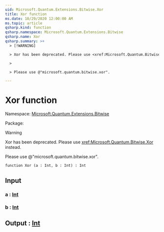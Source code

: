 ```yaml
---
uid: Microsoft.Quantum.Extensions.Bitwise.Xor
title: Xor function
ms.date: 10/29/2020 12:00:00 AM
ms.topic: article
qsharp.kind: function
qsharp.namespace: Microsoft.Quantum.Extensions.Bitwise
qsharp.name: Xor
qsharp.summary: >+
  > [!WARNING]

  > Xor has been deprecated. Please use <xref:Microsoft.Quantum.Bitwise.Xor> instead.

  >

  > Please use @"microsoft.quantum.bitwise.xor".

---
```


# Xor function

Namespace: [Microsoft.Quantum.Extensions.Bitwise](xref:Microsoft.Quantum.Extensions.Bitwise)

Package: [](https://nuget.org/packages/)


> [!WARNING]
> Xor has been deprecated. Please use <xref:Microsoft.Quantum.Bitwise.Xor> instead.
>
> Please use @"microsoft.quantum.bitwise.xor".



```qsharp
function Xor (a : Int, b : Int) : Int
```


## Input

### a : [Int](xref:microsoft.quantum.lang-ref.int)




### b : [Int](xref:microsoft.quantum.lang-ref.int)





## Output : [Int](xref:microsoft.quantum.lang-ref.int)


